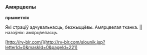 ### Амярцвелы
**прыметнік**

Які страціў адчувальнасць, безжыццёвы. Амярцвелая тканка. || назоўнік: амярцвеласць.

<a rel="author">[http://rv-blr.com/](http://rv-blr.com/slounik.jsp?letterId=0&maskId=0&pageId=221)</a>
